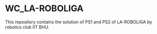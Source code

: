 # WC_LA-ROBOLIGA
This repository contains the solution of PS1 and PS2 of LA-ROBOLIGA by robotics club IIT BHU.
